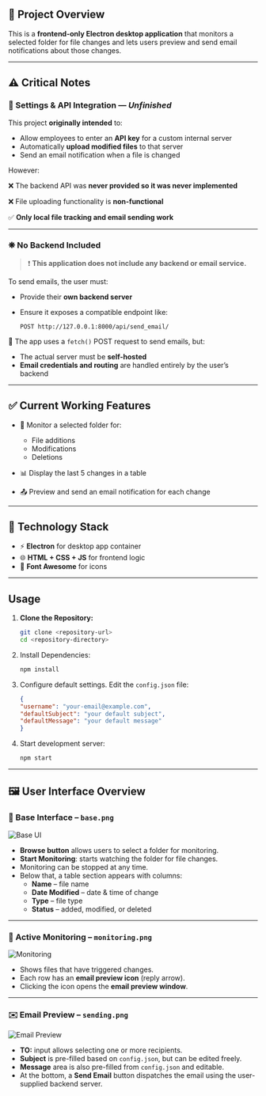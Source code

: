 ## 📁 Project Overview

This is a **frontend-only Electron desktop application** that monitors a selected folder for file changes and lets users
preview and send email notifications about those changes.

---

## ⚠️ Critical Notes

### 🔧 Settings & API Integration — *Unfinished*

This project **originally intended** to:

* Allow employees to enter an **API key** for a custom internal server
* Automatically **upload modified files** to that server
* Send an email notification when a file is changed

However:

❌ The backend API was **never provided so it was never implemented**

❌ File uploading functionality is **non-functional**

✅ **Only local file tracking and email sending work**

---

### ❋ No Backend Included

> ❗ **This application does not include any backend or email service.**

To send emails, the user must:

* Provide their **own backend server**
* Ensure it exposes a compatible endpoint like:

  ```
  POST http://127.0.0.1:8000/api/send_email/
  ```

📌 The app uses a `fetch()` POST request to send emails, but:

* The actual server must be **self-hosted**
* **Email credentials and routing** are handled entirely by the user’s backend

---

## ✅ Current Working Features

* 🔎 Monitor a selected folder for:

    * File additions
    * Modifications
    * Deletions
* 📊 Display the last 5 changes in a table
* 📤 Preview and send an email notification for each change

---

## 💪 Technology Stack

* ⚡ **Electron** for desktop app container
* 🌐 **HTML + CSS + JS** for frontend logic
* 🎨 **Font Awesome** for icons

---

## Usage

1. **Clone the Repository:**

   ```bash
   git clone <repository-url>
   cd <repository-directory>

2. Install Dependencies:

    ```bash
    npm install

3. Configure default settings. Edit the `config.json` file:

    ```json
    {
    "username": "your-email@example.com",
    "defaultSubject": "your default subject",
    "defaultMessage": "your default message"
    }
    ```

4. Start development server:

    ```bash
    npm start

---

## 🖼️ User Interface Overview

### 📌 Base Interface – `base.png`

![Base UI](preview/base.png)

- **Browse button** allows users to select a folder for monitoring.
- **Start Monitoring**: starts watching the folder for file changes.
- Monitoring can be stopped at any time.
- Below that, a table section appears with columns:
    - **Name** – file name
    - **Date Modified** – date & time of change
    - **Type** – file type
    - **Status** – added, modified, or deleted

---

### 📡 Active Monitoring – `monitoring.png`

![Monitoring](preview/monitoring.png)

- Shows files that have triggered changes.
- Each row has an **email preview icon** (reply arrow).
- Clicking the icon opens the **email preview window**.

---

### ✉️ Email Preview – `sending.png`

![Email Preview](preview/sending.png)

- **TO:** input allows selecting one or more recipients.
- **Subject** is pre-filled based on `config.json`, but can be edited freely.
- **Message** area is also pre-filled from `config.json` and editable.
- At the bottom, a **Send Email** button dispatches the email using the user-supplied backend server.

